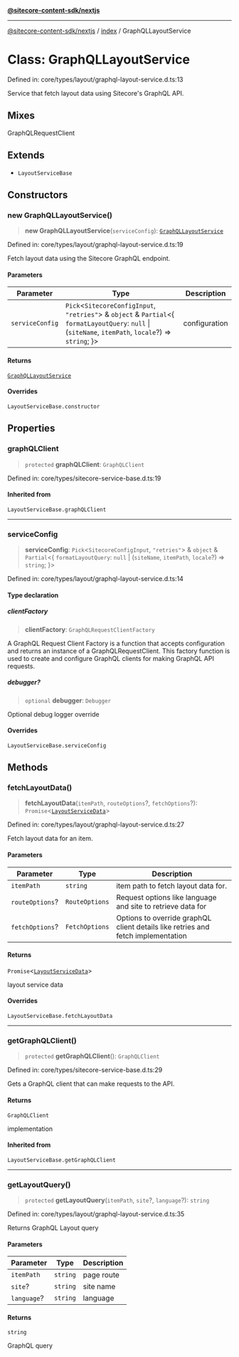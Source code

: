 [**@sitecore-content-sdk/nextjs**](../../README.md)

***

[@sitecore-content-sdk/nextjs](../../README.md) / [index](../README.md) / GraphQLLayoutService

# Class: GraphQLLayoutService

Defined in: core/types/layout/graphql-layout-service.d.ts:13

Service that fetch layout data using Sitecore's GraphQL API.

## Mixes

GraphQLRequestClient

## Extends

- `LayoutServiceBase`

## Constructors

### new GraphQLLayoutService()

> **new GraphQLLayoutService**(`serviceConfig`): [`GraphQLLayoutService`](GraphQLLayoutService.md)

Defined in: core/types/layout/graphql-layout-service.d.ts:19

Fetch layout data using the Sitecore GraphQL endpoint.

#### Parameters

| Parameter | Type | Description |
| ------ | ------ | ------ |
| `serviceConfig` | `Pick`\<`SitecoreConfigInput`, `"retries"`\> & `object` & `Partial`\<\{ `formatLayoutQuery`: `null` \| (`siteName`, `itemPath`, `locale`?) => `string`; \}\> | configuration |

#### Returns

[`GraphQLLayoutService`](GraphQLLayoutService.md)

#### Overrides

`LayoutServiceBase.constructor`

## Properties

### graphQLClient

> `protected` **graphQLClient**: `GraphQLClient`

Defined in: core/types/sitecore-service-base.d.ts:19

#### Inherited from

`LayoutServiceBase.graphQLClient`

***

### serviceConfig

> **serviceConfig**: `Pick`\<`SitecoreConfigInput`, `"retries"`\> & `object` & `Partial`\<\{ `formatLayoutQuery`: `null` \| (`siteName`, `itemPath`, `locale`?) => `string`; \}\>

Defined in: core/types/layout/graphql-layout-service.d.ts:14

#### Type declaration

##### clientFactory

> **clientFactory**: `GraphQLRequestClientFactory`

A GraphQL Request Client Factory is a function that accepts configuration and returns an instance of a GraphQLRequestClient.
This factory function is used to create and configure GraphQL clients for making GraphQL API requests.

##### debugger?

> `optional` **debugger**: `Debugger`

Optional debug logger override

#### Overrides

`LayoutServiceBase.serviceConfig`

## Methods

### fetchLayoutData()

> **fetchLayoutData**(`itemPath`, `routeOptions`?, `fetchOptions`?): `Promise`\<[`LayoutServiceData`](../interfaces/LayoutServiceData.md)\>

Defined in: core/types/layout/graphql-layout-service.d.ts:27

Fetch layout data for an item.

#### Parameters

| Parameter | Type | Description |
| ------ | ------ | ------ |
| `itemPath` | `string` | item path to fetch layout data for. |
| `routeOptions`? | `RouteOptions` | Request options like language and site to retrieve data for |
| `fetchOptions`? | `FetchOptions` | Options to override graphQL client details like retries and fetch implementation |

#### Returns

`Promise`\<[`LayoutServiceData`](../interfaces/LayoutServiceData.md)\>

layout service data

#### Overrides

`LayoutServiceBase.fetchLayoutData`

***

### getGraphQLClient()

> `protected` **getGraphQLClient**(): `GraphQLClient`

Defined in: core/types/sitecore-service-base.d.ts:29

Gets a GraphQL client that can make requests to the API.

#### Returns

`GraphQLClient`

implementation

#### Inherited from

`LayoutServiceBase.getGraphQLClient`

***

### getLayoutQuery()

> `protected` **getLayoutQuery**(`itemPath`, `site`?, `language`?): `string`

Defined in: core/types/layout/graphql-layout-service.d.ts:35

Returns GraphQL Layout query

#### Parameters

| Parameter | Type | Description |
| ------ | ------ | ------ |
| `itemPath` | `string` | page route |
| `site`? | `string` | site name |
| `language`? | `string` | language |

#### Returns

`string`

GraphQL query
